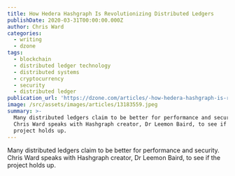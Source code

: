 ```yaml
---
title: How Hedera Hashgraph Is Revolutionizing Distributed Ledgers
publishDate: 2020-03-31T00:00:00.000Z
author: Chris Ward
categories:
  - writing
  - dzone
tags:
  - blockchain
  - distributed ledger technology
  - distributed systems
  - cryptocurrency
  - security
  - distributed ledger
publication_url: 'https://dzone.com/articles/-how-hedera-hashgraph-is-revolutionizing-distribut'
image: /src/assets/images/articles/13183559.jpeg
summary: >-
  Many distributed ledgers claim to be better for performance and security.
  Chris Ward speaks with Hashgraph creator, Dr Leemon Baird, to see if the
  project holds up.
---
```

Many distributed ledgers claim to be better for performance and security. Chris Ward speaks with Hashgraph creator, Dr Leemon Baird, to see if the project holds up.

